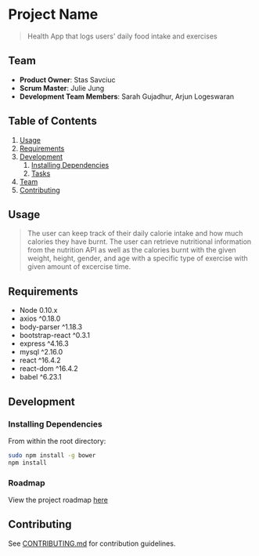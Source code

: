 # Project Name

> Health App that logs users' daily food intake and exercises

## Team

  - __Product Owner__: Stas Savciuc
  - __Scrum Master__: Julie Jung
  - __Development Team Members__: Sarah Gujadhur, Arjun Logeswaran

## Table of Contents

1. [Usage](#Usage)
1. [Requirements](#requirements)
1. [Development](#development)
    1. [Installing Dependencies](#installing-dependencies)
    1. [Tasks](#tasks)
1. [Team](#team)
1. [Contributing](#contributing)

## Usage

> The user can keep track of their daily calorie intake and how much calories they have burnt. The user can retrieve nutritional information from the nutrition API as well as the calories burnt with the given weight, height, gender, and age with a specific type of exercise with given amount of excercise time.

## Requirements

- Node 0.10.x
- axios ^0.18.0
- body-parser ^1.18.3
- bootstrap-react ^0.3.1
- express ^4.16.3
- mysql ^2.16.0
- react ^16.4.2
- react-dom ^16.4.2
- babel ^6.23.1

## Development

### Installing Dependencies

From within the root directory:

```sh
sudo npm install -g bower
npm install
```

### Roadmap

View the project roadmap [here]()


## Contributing

See [CONTRIBUTING.md](CONTRIBUTING.md) for contribution guidelines.
